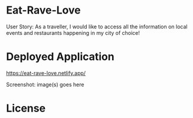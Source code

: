 # Eat-Rave-Love

User Story:
As a traveller, I would like to access all the information on local events and restaurants happening in my city of choice! 

# Deployed Application
https://eat-rave-love.netlify.app/

Screenshot:
image(s) goes here


# License
